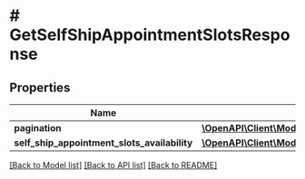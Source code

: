 # # GetSelfShipAppointmentSlotsResponse

## Properties

Name | Type | Description | Notes
------------ | ------------- | ------------- | -------------
**pagination** | [**\OpenAPI\Client\Model\fulfillmentInbound\Pagination**](Pagination.md) |  | [optional]
**self_ship_appointment_slots_availability** | [**\OpenAPI\Client\Model\fulfillmentInbound\SelfShipAppointmentSlotsAvailability**](SelfShipAppointmentSlotsAvailability.md) |  |

[[Back to Model list]](../../README.md#models) [[Back to API list]](../../README.md#endpoints) [[Back to README]](../../README.md)
